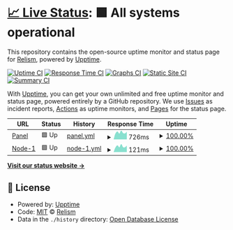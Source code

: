 # [📈 Live Status](https://status.relimc.com): <!--live status--> **🟩 All systems operational**

This repository contains the open-source uptime monitor and status page for [Relism](https://relismdev.cf), powered by [Upptime](https://github.com/upptime/upptime).

[![Uptime CI](https://github.com/Relism/ptero-status/workflows/Uptime%20CI/badge.svg)](https://github.com/Relism/ptero-status/actions?query=workflow%3A%22Uptime+CI%22)
[![Response Time CI](https://github.com/Relism/ptero-status/workflows/Response%20Time%20CI/badge.svg)](https://github.com/Relism/ptero-status/actions?query=workflow%3A%22Response+Time+CI%22)
[![Graphs CI](https://github.com/Relism/ptero-status/workflows/Graphs%20CI/badge.svg)](https://github.com/Relism/ptero-status/actions?query=workflow%3A%22Graphs+CI%22)
[![Static Site CI](https://github.com/Relism/ptero-status/workflows/Static%20Site%20CI/badge.svg)](https://github.com/Relism/ptero-status/actions?query=workflow%3A%22Static+Site+CI%22)
[![Summary CI](https://github.com/Relism/ptero-status/workflows/Summary%20CI/badge.svg)](https://github.com/Relism/ptero-status/actions?query=workflow%3A%22Summary+CI%22)

With [Upptime](https://upptime.js.org), you can get your own unlimited and free uptime monitor and status page, powered entirely by a GitHub repository. We use [Issues](https://github.com/Relism/ptero-status/issues) as incident reports, [Actions](https://github.com/Relism/ptero-status/actions) as uptime monitors, and [Pages](https://status.relimc.com) for the status page.

<!--start: status pages-->
<!-- This summary is generated by Upptime (https://github.com/upptime/upptime) -->
<!-- Do not edit this manually, your changes will be overwritten -->
<!-- prettier-ignore -->
| URL | Status | History | Response Time | Uptime |
| --- | ------ | ------- | ------------- | ------ |
| <img alt="" src="https://favicons.githubusercontent.com/panel.relimc.com" height="13"> [Panel](https://panel.relimc.com) | 🟩 Up | [panel.yml](https://github.com/Relism/ptero-status/commits/HEAD/history/panel.yml) | <details><summary><img alt="Response time graph" src="./graphs/panel/response-time-week.png" height="20"> 726ms</summary><br><a href="https://status.relimc.com/history/panel"><img alt="Response time 670" src="https://img.shields.io/endpoint?url=https%3A%2F%2Fraw.githubusercontent.com%2FRelism%2Fptero-status%2FHEAD%2Fapi%2Fpanel%2Fresponse-time.json"></a><br><a href="https://status.relimc.com/history/panel"><img alt="24-hour response time 788" src="https://img.shields.io/endpoint?url=https%3A%2F%2Fraw.githubusercontent.com%2FRelism%2Fptero-status%2FHEAD%2Fapi%2Fpanel%2Fresponse-time-day.json"></a><br><a href="https://status.relimc.com/history/panel"><img alt="7-day response time 726" src="https://img.shields.io/endpoint?url=https%3A%2F%2Fraw.githubusercontent.com%2FRelism%2Fptero-status%2FHEAD%2Fapi%2Fpanel%2Fresponse-time-week.json"></a><br><a href="https://status.relimc.com/history/panel"><img alt="30-day response time 670" src="https://img.shields.io/endpoint?url=https%3A%2F%2Fraw.githubusercontent.com%2FRelism%2Fptero-status%2FHEAD%2Fapi%2Fpanel%2Fresponse-time-month.json"></a><br><a href="https://status.relimc.com/history/panel"><img alt="1-year response time 670" src="https://img.shields.io/endpoint?url=https%3A%2F%2Fraw.githubusercontent.com%2FRelism%2Fptero-status%2FHEAD%2Fapi%2Fpanel%2Fresponse-time-year.json"></a></details> | <details><summary><a href="https://status.relimc.com/history/panel">100.00%</a></summary><a href="https://status.relimc.com/history/panel"><img alt="All-time uptime 100.00%" src="https://img.shields.io/endpoint?url=https%3A%2F%2Fraw.githubusercontent.com%2FRelism%2Fptero-status%2FHEAD%2Fapi%2Fpanel%2Fuptime.json"></a><br><a href="https://status.relimc.com/history/panel"><img alt="24-hour uptime 100.00%" src="https://img.shields.io/endpoint?url=https%3A%2F%2Fraw.githubusercontent.com%2FRelism%2Fptero-status%2FHEAD%2Fapi%2Fpanel%2Fuptime-day.json"></a><br><a href="https://status.relimc.com/history/panel"><img alt="7-day uptime 100.00%" src="https://img.shields.io/endpoint?url=https%3A%2F%2Fraw.githubusercontent.com%2FRelism%2Fptero-status%2FHEAD%2Fapi%2Fpanel%2Fuptime-week.json"></a><br><a href="https://status.relimc.com/history/panel"><img alt="30-day uptime 100.00%" src="https://img.shields.io/endpoint?url=https%3A%2F%2Fraw.githubusercontent.com%2FRelism%2Fptero-status%2FHEAD%2Fapi%2Fpanel%2Fuptime-month.json"></a><br><a href="https://status.relimc.com/history/panel"><img alt="1-year uptime 100.00%" src="https://img.shields.io/endpoint?url=https%3A%2F%2Fraw.githubusercontent.com%2FRelism%2Fptero-status%2FHEAD%2Fapi%2Fpanel%2Fuptime-year.json"></a></details>
| <img alt="" src="https://favicons.githubusercontent.com/null" height="13"> [Node-1](129.152.9.46) | 🟩 Up | [node-1.yml](https://github.com/Relism/ptero-status/commits/HEAD/history/node-1.yml) | <details><summary><img alt="Response time graph" src="./graphs/node-1/response-time-week.png" height="20"> 121ms</summary><br><a href="https://status.relimc.com/history/node-1"><img alt="Response time 120" src="https://img.shields.io/endpoint?url=https%3A%2F%2Fraw.githubusercontent.com%2FRelism%2Fptero-status%2FHEAD%2Fapi%2Fnode-1%2Fresponse-time.json"></a><br><a href="https://status.relimc.com/history/node-1"><img alt="24-hour response time 131" src="https://img.shields.io/endpoint?url=https%3A%2F%2Fraw.githubusercontent.com%2FRelism%2Fptero-status%2FHEAD%2Fapi%2Fnode-1%2Fresponse-time-day.json"></a><br><a href="https://status.relimc.com/history/node-1"><img alt="7-day response time 121" src="https://img.shields.io/endpoint?url=https%3A%2F%2Fraw.githubusercontent.com%2FRelism%2Fptero-status%2FHEAD%2Fapi%2Fnode-1%2Fresponse-time-week.json"></a><br><a href="https://status.relimc.com/history/node-1"><img alt="30-day response time 120" src="https://img.shields.io/endpoint?url=https%3A%2F%2Fraw.githubusercontent.com%2FRelism%2Fptero-status%2FHEAD%2Fapi%2Fnode-1%2Fresponse-time-month.json"></a><br><a href="https://status.relimc.com/history/node-1"><img alt="1-year response time 120" src="https://img.shields.io/endpoint?url=https%3A%2F%2Fraw.githubusercontent.com%2FRelism%2Fptero-status%2FHEAD%2Fapi%2Fnode-1%2Fresponse-time-year.json"></a></details> | <details><summary><a href="https://status.relimc.com/history/node-1">100.00%</a></summary><a href="https://status.relimc.com/history/node-1"><img alt="All-time uptime 100.00%" src="https://img.shields.io/endpoint?url=https%3A%2F%2Fraw.githubusercontent.com%2FRelism%2Fptero-status%2FHEAD%2Fapi%2Fnode-1%2Fuptime.json"></a><br><a href="https://status.relimc.com/history/node-1"><img alt="24-hour uptime 100.00%" src="https://img.shields.io/endpoint?url=https%3A%2F%2Fraw.githubusercontent.com%2FRelism%2Fptero-status%2FHEAD%2Fapi%2Fnode-1%2Fuptime-day.json"></a><br><a href="https://status.relimc.com/history/node-1"><img alt="7-day uptime 100.00%" src="https://img.shields.io/endpoint?url=https%3A%2F%2Fraw.githubusercontent.com%2FRelism%2Fptero-status%2FHEAD%2Fapi%2Fnode-1%2Fuptime-week.json"></a><br><a href="https://status.relimc.com/history/node-1"><img alt="30-day uptime 100.00%" src="https://img.shields.io/endpoint?url=https%3A%2F%2Fraw.githubusercontent.com%2FRelism%2Fptero-status%2FHEAD%2Fapi%2Fnode-1%2Fuptime-month.json"></a><br><a href="https://status.relimc.com/history/node-1"><img alt="1-year uptime 100.00%" src="https://img.shields.io/endpoint?url=https%3A%2F%2Fraw.githubusercontent.com%2FRelism%2Fptero-status%2FHEAD%2Fapi%2Fnode-1%2Fuptime-year.json"></a></details>

<!--end: status pages-->

[**Visit our status website →**](https://status.relimc.com)

## 📄 License

- Powered by: [Upptime](https://github.com/upptime/upptime)
- Code: [MIT](./LICENSE) © [Relism](https://relismdev.cf)
- Data in the `./history` directory: [Open Database License](https://opendatacommons.org/licenses/odbl/1-0/)
